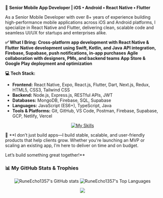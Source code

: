 🌟 **Senior Mobile App Developer | iOS • Android • React Native • Flutter**

As a Senior Mobile Developer with over 8+ years of experience building high-performance mobile applications across iOS and Android platforms, I specialize in React Native and Flutter, delivering clean, scalable code and seamless UI/UX for startups and enterprises alike.

**✅ What I Bring:**
**Cross-platform app development with React Native & Flutter**
**Native development using Swift, Kotlin, and Java**
**API integration, Firebase, Supabase, push notifications, in-app purchases**
**Agile collaboration with designers, PMs, and backend teams**
**App Store & Google Play deployment and optimization**


**💻 Tech Stack:**
- **Frontend:**  React Native, Expo, React.js, Flutter, Dart, Next.js, Redux, HTML5, CSS3, Tailwind CSS
- **Backend:** Node.js, Express.js, RESTful APIs, JWT
- **Databases:** MongoDB, Firebase, SQL, Supabase
- **Languages:** JavaScript (ES6+), TypeScript, Java
- **Tools & Platforms:** Git, GitHub, VS Code, Postman, Firebase, Supabase, GCP, Netlify, Vercel
<p align="center">
  <a href="#">
    <img src="https://skillicons.dev/icons?i=react,flutter,dart,redux,swift,azure,vue,nextjs,tailwind,nodejs,express,mongodb,firebase,js,ts,java,git,github,vscode,postman,html,tailwindcss,css&perline=10" alt="My Skills"/>
  </a>
</p>


🚀 **I don’t just build apps—I build stable, scalable, and user-friendly products that help clients grow. Whether you're launching an MVP or scaling an existing app, I’m here to deliver on time and on budget.

Let’s build something great together!**








### 📊 My GitHub Stats & Trophies

<p align="center">
  <img align="center" src="https://github-readme-stats.vercel.app/api?username=RuneEcho1357&show_icons=true&locale=en&theme=tokyonight" alt="RuneEcho1357's GitHub stats" />
  <img align="center" src="https://github-readme-stats.vercel.app/api/top-langs?username=RuneEcho1357&show_icons=true&locale=en&layout=compact&theme=tokyonight" alt="RuneEcho1357's Top Languages" />
</p>


<p align="center">
  <img src="https://capsule-render.vercel.app/api?type=waving&color=gradient&colors=%23FFB3BA,%239F5FEC&height=100§ion=footer"/>
</p> 
